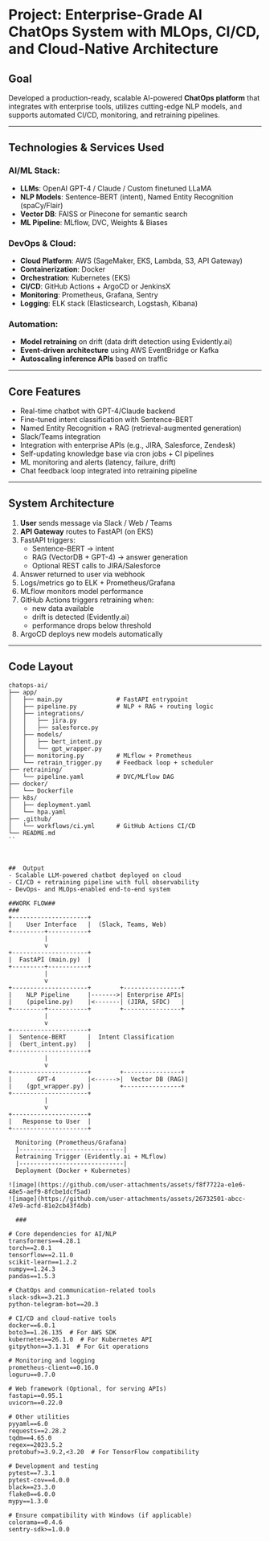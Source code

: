# Project: Enterprise-Grade AI ChatOps System with MLOps, CI/CD, and Cloud-Native Architecture

##  Goal
Developed a production-ready, scalable AI-powered **ChatOps platform** that integrates with enterprise tools, utilizes cutting-edge NLP models, and supports automated CI/CD, monitoring, and retraining pipelines.

---

##  Technologies & Services Used

### AI/ML Stack:
- **LLMs**: OpenAI GPT-4 / Claude / Custom finetuned LLaMA
- **NLP Models**: Sentence-BERT (intent), Named Entity Recognition (spaCy/Flair)
- **Vector DB**: FAISS or Pinecone for semantic search
- **ML Pipeline**: MLflow, DVC, Weights & Biases

### DevOps & Cloud:
- **Cloud Platform**: AWS (SageMaker, EKS, Lambda, S3, API Gateway)
- **Containerization**: Docker
- **Orchestration**: Kubernetes (EKS)
- **CI/CD**: GitHub Actions + ArgoCD or JenkinsX
- **Monitoring**: Prometheus, Grafana, Sentry
- **Logging**: ELK stack (Elasticsearch, Logstash, Kibana)

### Automation:
- **Model retraining** on drift (data drift detection using Evidently.ai)
- **Event-driven architecture** using AWS EventBridge or Kafka
- **Autoscaling inference APIs** based on traffic

---

##  Core Features

- Real-time chatbot with GPT-4/Claude backend
- Fine-tuned intent classification with Sentence-BERT
- Named Entity Recognition + RAG (retrieval-augmented generation)
- Slack/Teams integration
- Integration with enterprise APIs (e.g., JIRA, Salesforce, Zendesk)
- Self-updating knowledge base via cron jobs + CI pipelines
- ML monitoring and alerts (latency, failure, drift)
- Chat feedback loop integrated into retraining pipeline

---

##  System Architecture

1. **User** sends message via Slack / Web / Teams
2. **API Gateway** routes to FastAPI (on EKS)
3. FastAPI triggers:
   - Sentence-BERT → intent
   - RAG (VectorDB + GPT-4) → answer generation
   - Optional REST calls to JIRA/Salesforce
4. Answer returned to user via webhook
5. Logs/metrics go to ELK + Prometheus/Grafana
6. MLflow monitors model performance
7. GitHub Actions triggers retraining when:
   - new data available
   - drift is detected (Evidently.ai)
   - performance drops below threshold
8. ArgoCD deploys new models automatically

---

##  Code Layout

```
chatops-ai/
├── app/
│   ├── main.py               # FastAPI entrypoint
│   ├── pipeline.py           # NLP + RAG + routing logic
│   ├── integrations/
│   │   ├── jira.py
│   │   ├── salesforce.py
│   ├── models/
│   │   ├── bert_intent.py
│   │   └── gpt_wrapper.py
│   ├── monitoring.py         # MLflow + Prometheus
│   └── retrain_trigger.py    # Feedback loop + scheduler
├── retraining/
│   └── pipeline.yaml         # DVC/MLflow DAG
├── docker/
│   └── Dockerfile
├── k8s/
│   ├── deployment.yaml
│   └── hpa.yaml
├── .github/
│   └── workflows/ci.yml      # GitHub Actions CI/CD
└── README.md
``



##  Output
- Scalable LLM-powered chatbot deployed on cloud
- CI/CD + retraining pipeline with full observability
- DevOps- and MLOps-enabled end-to-end system

##WORK FLOW##
###
+---------------------+
|    User Interface   |  (Slack, Teams, Web)
+---------+-----------+
          |
          v
+---------------------+
|  FastAPI (main.py)  |
+---------+-----------+
          |
          v
+---------------------+        +----------------+
|    NLP Pipeline     |------->| Enterprise APIs|
|    (pipeline.py)    |<-------| (JIRA, SFDC)   |
+---------+-----------+        +----------------+
          |
          v
+---------------------+
|  Sentence-BERT      |  Intent Classification
|  (bert_intent.py)   |
+---------------------+
          |
          v
+---------------------+        +----------------+
|       GPT-4         |<------>|  Vector DB (RAG)|
|    (gpt_wrapper.py) |        +----------------+
+---------------------+
          |
          v
+---------------------+
|   Response to User  |
+---------------------+

  Monitoring (Prometheus/Grafana)
  |-----------------------------|
  Retraining Trigger (Evidently.ai + MLflow)
  |-----------------------------|
  Deployment (Docker + Kubernetes)

![image](https://github.com/user-attachments/assets/f8f7722a-e1e6-48e5-aef9-8fcbe1dcf5ad)
![image](https://github.com/user-attachments/assets/26732501-abcc-47e9-acfd-81e2cb43f4db)

  ###

# Core dependencies for AI/NLP
transformers==4.28.1
torch==2.0.1
tensorflow==2.11.0
scikit-learn==1.2.2
numpy==1.24.3
pandas==1.5.3

# ChatOps and communication-related tools
slack-sdk==3.21.3
python-telegram-bot==20.3

# CI/CD and cloud-native tools
docker==6.0.1
boto3==1.26.135  # For AWS SDK
kubernetes==26.1.0  # For Kubernetes API
gitpython==3.1.31  # For Git operations

# Monitoring and logging
prometheus-client==0.16.0
loguru==0.7.0

# Web framework (Optional, for serving APIs)
fastapi==0.95.1
uvicorn==0.22.0

# Other utilities
pyyaml==6.0
requests==2.28.2
tqdm==4.65.0
regex==2023.5.2
protobuf>=3.9.2,<3.20  # For TensorFlow compatibility

# Development and testing
pytest==7.3.1
pytest-cov==4.0.0
black==23.3.0
flake8==6.0.0
mypy==1.3.0

# Ensure compatibility with Windows (if applicable)
colorama==0.4.6
sentry-sdk>=1.0.0
